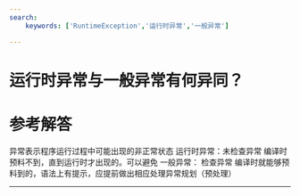 ```yaml
---
search:
    keywords: ['RuntimeException','运行时异常','一般异常']

---
```



# 运行时异常与一般异常有何异同？

# 参考解答

异常表示程序运行过程中可能出现的非正常状态
运行时异常：未检查异常  编译时预料不到，直到运行时才出现的。可以避免
一般异常： 检查异常 编译时就能够预料到的，语法上有提示，应提前做出相应处理异常规划（预处理）

---

